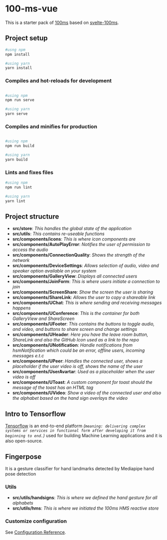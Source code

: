 # 100-ms-vue

This is a starter pack of [100ms](https://www.100ms.live/) based on [svelte-100ms](https://github.com/thisdot/svelte-100ms/tree/features).

## Project setup

```bash
#usng npm
npm install

#using yarn
yarn install
```

### Compiles and hot-reloads for development

```bash

#using npm
npm run serve

#using yarn
yarn serve
```

### Compiles and minifies for production

```bash

#using npm
npm run build

#using yarn
yarn build
```

### Lints and fixes files
```bash
#using npm
npm run lint

#using yarn
yarn lint
```

## Project structure

- **src/store**: _This handles the global state of the application_
- **src/utils**: _This contains re-useable functions_
- **src/components/icons**: _This is where icon components are_
- **src/components/AutoPlayError**: _Notifies the user of permission to access the audio_
- **src/components/ConnectionQuality**: _Shows the strength of the network_
- **src/components/DeviceSettings**: _Allows selection of audio, video and speaker option available on your system_
- **src/components/GalleryView**: _Displays all connected users_
- **src/components/JoinForm**: _This is where users initiate a connection to join_
- **src/components/ScreenShare**: _Show the screen the user is sharing_
- **src/components/ShareLink**: _Allows the user to copy a shareable link_
- **src/components/UChat**: _This is where sending and receiving messages happens_
- **src/components/UConference**: _This is the container for both GalleryView and ShareScreen_
- **src/components/UFooter**: _This contains the buttons to toggle audio, and video, and buttons to share screen and change settings_
- **src/components/UHeader**: _Here you have the leave room button, ShareLink and also the GitHub Icon used as a link to the repo_
- **src/components/UNotification**: _Handle notifications from hsmNotification which could be an error, offline users, incoming messages e.t.c_
- **src/components/UPeer**: _Handles the connected user, shows a placeholder if the user video is off, shows the name of the user_
- **src/components/UserAvartar**: _Used as a placeholder when the user video is off_
- **src/components/UToast**: _A custom component for toast should the message of the toast has an HTML tag_
- **src/components/UVideo**: _Show a video of the connected user and also the alphabet based on the hand sign overlays the video_


## Intro to Tensorflow

[Tensorflow](https://www.tensorflow.org/) is an end-to-end platform _(`meaning: delivering complex systems or services in functional form after developing it from beginning to end.`)_ used for building Machine Learning applications and it is also open-source.

## Fingerpose

It is a gesture classifier for hand landmarks detected by Mediapipe hand pose detection

### Utils

- **src/utils/handsigns**: _This is where we defined the hand gesture for all alphabets_
- **src/utils/hms**: _This is where we initiated the 100ms HMS reactive store_

### Customize configuration
See [Configuration Reference](https://cli.vuejs.org/config/).
